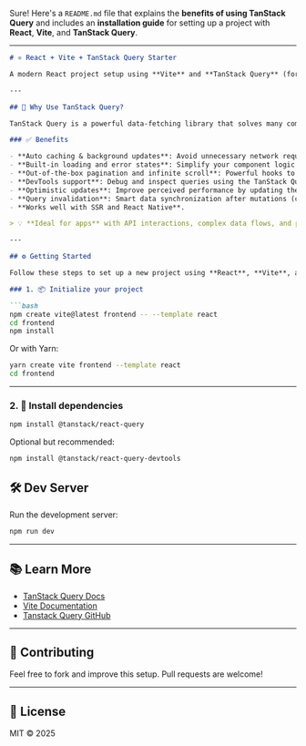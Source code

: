 Sure! Here's a `README.md` file that explains the **benefits of using TanStack Query** and includes an **installation guide** for setting up a project with **React**, **Vite**, and **TanStack Query**.

---

````markdown
# ⚛️ React + Vite + TanStack Query Starter

A modern React project setup using **Vite** and **TanStack Query** (formerly React Query) to handle **powerful, declarative data fetching and caching** in your applications.

---

## 🚀 Why Use TanStack Query?

TanStack Query is a powerful data-fetching library that solves many common problems when working with remote data in React apps:

### ✅ Benefits

- **Auto caching & background updates**: Avoid unnecessary network requests and keep your UI always up-to-date.
- **Built-in loading and error states**: Simplify your component logic by removing manual loading/error state management.
- **Out-of-the-box pagination and infinite scroll**: Powerful hooks to support paginated or infinite data.
- **DevTools support**: Debug and inspect queries using the TanStack Query DevTools.
- **Optimistic updates**: Improve perceived performance by updating the UI before the server confirms changes.
- **Query invalidation**: Smart data synchronization after mutations (create/update/delete).
- **Works well with SSR and React Native**.

> 💡 **Ideal for apps** with API interactions, complex data flows, and performance-sensitive requirements.

---

## ⚙️ Getting Started

Follow these steps to set up a new project using **React**, **Vite**, and **TanStack Query**:

### 1. 📦 Initialize your project

```bash
npm create vite@latest frontend -- --template react
cd frontend
npm install
````

Or with Yarn:

```bash
yarn create vite frontend --template react
cd frontend
```

---

### 2. 📁 Install dependencies

```bash
npm install @tanstack/react-query
```

Optional but recommended:

```bash
npm install @tanstack/react-query-devtools
```


## 🛠️ Dev Server

Run the development server:

```bash
npm run dev
```

---

## 📚 Learn More

* [TanStack Query Docs](https://tanstack.com/query/v5/docs/react/overview)
* [Vite Documentation](https://vitejs.dev/)
* [Tanstack Query GitHub](https://github.com/TanStack/query)

---

## 🧡 Contributing

Feel free to fork and improve this setup. Pull requests are welcome!

---

## 📄 License

MIT © 2025


